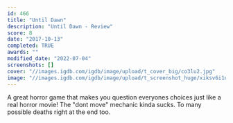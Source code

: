 ```yaml
---
id: 466
title: "Until Dawn"
description: "Until Dawn - Review"
score: 8
date: "2017-10-13"
completed: TRUE
awards: ""
modified_date: "2022-07-04"
screenshots: []
cover: "//images.igdb.com/igdb/image/upload/t_cover_big/co3lu2.jpg"
image: "//images.igdb.com/igdb/image/upload/t_screenshot_huge/xiksv6i1nh2owk0atzwf.jpg"
---
```

A great horror game that makes you question everyones choices just like a real horror movie! The "dont move" mechanic kinda sucks. To many possible deaths right at the end too.